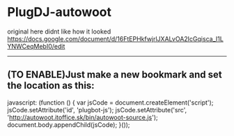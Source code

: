 PlugDJ-autowoot
===============

original here didnt like how it looked https://docs.google.com/document/d/16FtEPHkfwjrlJXALvOA2IcGqisca_I1LYNWCeqMebI0/edit


------------------------------

(TO ENABLE)Just make a new bookmark and set the location as this:
-
javascript: (function () { var jsCode = document.createElement('script'); jsCode.setAttribute('id', 'plugbot-js'); jsCode.setAttribute('src', 'http://autowoot.itoffice.sk/bin/autowoot-source.js'); document.body.appendChild(jsCode); }());

